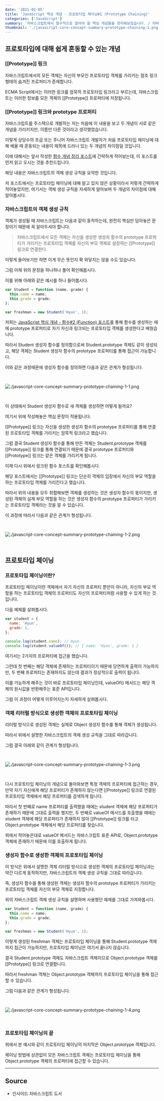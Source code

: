 ```yaml
---
date: '2021-02-05'
title: 'JavaScript 핵심 개념 - 프로토타입 체이닝#1 (Prototype Chaining)'
categories: ['JavaScript']
summary: '자바스크립트에서 필수적으로 알아야 할 핵심 개념들을 정리해보았습니다. / 자바스크립트에서의 프로토타입 체이닝 첫 번째 이야기 (Prototype Chaining)'
thumbnail: './javascript-core-concept-summary-prototype-chaining-1.png'
---
```


## 프로토타입에 대해 쉽게 혼동할 수 있는 개념

### [[Prototype]] 링크

자바스크립트에서의 모든 객체는 자신의 부모인 프로토타입 객체를 가리키는 참조 링크 형태의 숨겨진 프로퍼티가 존재합니다.

ECMA Script에서는 이러한 링크를 암묵적 프로토타입 링크라고 부르는데, 자바스크립트는 이러한 정보를 모든 객체의 [[Prototype]] 프로퍼티에 저장됩니다.

### [[Prototype]] 링크와 prototype 프로퍼티

자바스크립트를 주스택으로 개발하는 저는 처음에 이 내용을 보고 두 개념이 서로 같은 개념을 가리키지만, 이름만 다른 것이라고 생각했었습니다.

이렇게 상당수의 초급 또는 주니어 자바스크립트 개발자가 처음 프로토타입 체이닝에 대해 배울 때 혼동되는 내용이 제목에 드러나 있는 두 개념의 차이점일 것입니다.

이에 대해서는 앞서 작성한 [함수 개념 정리 포스트](https://ji5485.github.io/post/2021-01-31/javascript-core-concept-summary-function-2/#prototype-%ED%94%84%EB%A1%9C%ED%8D%BC%ED%8B%B0)에 간략하게 적어놨는데, 이 포스트를 먼저 읽고 오시는 것을 추천드립니다.

해당 내용은 자바스크립트의 객체 생성 규칙을 요약한 것입니다.

저 포스트에서는 프로토타입 체이닝에 대해 알고 있지 않은 상황이라서 저렇게 간략하게 적어놓았지만, 여기서는 객체 생성 규칙을 자세하게 알아보며 두 개념의 차이점에 대해 알아봅시다.

### 자바스크립트의 객체 생성 규칙

객체가 생성될 때 자바스크립트는 다음과 같이 동작하는데, 완전히 핵심만 담아놓은 문장이기 때문에 꼭 알아두셔야 합니다.

> 자바스크립트에서 모든 객체는 자신을 생성한 생성자 함수의 prototype 프로퍼티가 가리키는 프로토타입 객체를 자신의 부모 객체로 설정하는 [[Prototype]] 링크로 연결한다.

이렇게 들어보기만 하면 이게 무슨 뜻인지 확 와닿지는 않을 수도 있습니다.

그럼 이제 위의 문장을 하나하나 풀어 확인해봅시다.

이를 위해 아래와 같은 예시를 하나 들어봅시다.

```jsx
var Student = function (name, grade) {
  this.name = name;
  this.grade = grade;
};

var freshman = new Student('Hyun', 1);
```

저희는 [JavaScript 핵심 개념 - 함수#2 (Function) 포스트](https://ji5485.github.io/post/2021-01-31/javascript-core-concept-summary-function-2/#prototype-%ED%94%84%EB%A1%9C%ED%8D%BC%ED%8B%B0)를 통해 함수를 생성하는 때에 prototype 프로퍼티로 자기 자신과 링크되는 프로토타입 객체를 생성한다고 배웠습니다.

따라서 Student 생성자 함수를 정의함으로써 Student.prototype 객체도 같이 생성되고, 해당 객체는 Student 생성자 함수의 prototype 프로퍼티를 통해 접근이 가능합니다.

이와 같은 과정때문에 생성자 함수를 정의하면 다음과 같은 관계가 형성됩니다.

<br />

![./javascript-core-concept-summary-prototype-chaining-1-1.png](./javascript-core-concept-summary-prototype-chaining-1-1.png)

<br />

이 상태에서 Student 생성자 함수로 새 객체를 생성하면 어떻게 될까요?

여기서 위에 작성해놓은 핵심 문장이 적용됩니다.

[[Prototype]] 링크는 자신을 생성한 생성자 함수의 prototype 프로퍼티를 통해 연결된 프로토타입 객체를 가리키는 암묵적 링크라고 했습니다.

그럼 결국 Student 생성자 함수를 통해 만든 객체는 Student.prototype 객체를 [[Prototype]] 링크를 통해 연결되기 때문에 결국 prototype 프로퍼티와 [[Prototype]] 링크는 같은 객체를 가리키게 됩니다.

이제 다시 위에서 링크된 함수 포스트를 확인해봅시다.

해당 포스트에서는 [[Prototype]] 링크는 단순히 객체의 입장에서 자신의 부모 역할을 하는 프로토타입 객체를 가리킨다고 했습니다.

따라서 위의 내용을 모두 취합해보면 객체를 생성하는 것은 생성자 함수의 몫이지만, 생성된 객체의 실제 부모 역할을 하는 것은 생성자 함수의 prototype 프로퍼티가 가리키는 프로토타입 객체라는 것을 알 수 있습니다.

이 과정에 따라서 다음과 같은 관계가 형성됩니다.

<br />

![./javascript-core-concept-summary-prototype-chaining-1-2.png](./javascript-core-concept-summary-prototype-chaining-1-2.png)

<br />

## 프로토타입 체이닝

### 프로토타입 체이닝이란?

프로토타입 체이닝이란 객체에서 자기 자신의 프로퍼티 뿐만이 아니라, 자신의 부모 역할을 하는 프로토타입 객체의 프로퍼티도 자신의 프로퍼티처럼 사용할 수 있게 하는 것입니다.

다음 예제를 살펴봅시다.

```jsx
var student = {
  name: 'Hyun',
  grade: 1,
};

console.log(student.name); // Hyun
console.log(student.valueOf()); // { name: 'Hyun', grade: 1 }
```

여기서는 2가지의 프로퍼티에 접근을 했습니다.

그런데 첫 번째는 해당 객체에 존재하는 프로퍼티이기 때문에 당연하게 출력이 가능하지만, 두 번째 프로퍼티는 존재하지도 않는데 결과가 정상적으로 출력이 됩니다.

이를 가능하게 해주는 것이 바로 프로토타입 체이닝인데, valueOf() 메서드는 해당 객체의 원시값을 반환해주는 표준 API입니다.

그럼 이 과정이 어떻게 이루어지는지 자세하게 살펴봅시다.

### 객체 리터럴 방식으로 생성한 객체의 프로토타입 체이닝

리터럴 방식으로 생성된 객체는 실제로 Object 생성자 함수를 통해 객체가 생성됩니다.

따라서 위에서 설명한 자바스크립트의 객체 생성 규칙을 그대로 따라갑니다.

그럼 결국 아래와 같이 관계가 형성됩니다.

<br />

![./javascript-core-concept-summary-prototype-chaining-1-3.png](./javascript-core-concept-summary-prototype-chaining-1-3.png)

<br />

다시 프로토타입 체이닝의 개념으로 돌아와보면 특정 객체의 프로퍼티에 접근하는 경우, 만약 자기 자신에게 해당 프로퍼티가 존재하지 않는다면 [[Prototype]] 링크로 연결된 프로토타입 객체에서 해당 프로퍼티를 검색하게 됩니다.

따라서 첫 번째로 name 프로퍼티를 출력했을 때에는 student 객체에 해당 프로퍼티가 존재하기 때문에 그대로 출력을 했지만, 두 번째로 valueOf 메서드를 호출했을 때에는 student 객체에 해당 프로퍼티가 존재하지 않아 [[Prototype]] 링크를 타고 Object.prototype 객체에서 해당 프로퍼티를 찾습니다.

위에서 적어놓은대로 valueOf 메서드는 자바스크립트 표준 API로, Object.prototype 객체에 존재하기 때문에 이를 호출하게 됩니다.

### 생성자 함수로 생성한 객체의 프로토타입 체이닝

이 방식은 위에서 설명한 객체 리터럴 방식으로 생성한 객체의 프로토타입 체이닝과는 약간 다르게 동작하지만, 자바스크립트의 객체 생성 규칙을 그대로 따라갑니다.

즉, 생성자 함수를 통해 생성된 객체는 생성자 함수의 prototype 프로퍼티가 가리키는 프로토타입 객체를 자신의 부모 객체로 지정합니다.

위의 자바스크립트 객체 생성 규칙을 설명하며 사용했던 예제를 그대로 가져와봅시다.

```jsx
var Student = function (name, grade) {
  this.name = name;
  this.grade = grade;
};

var freshman = new Student('Hyun', 1);
```

이렇게 생성된 freshman 객체는 프로토타입 체이닝을 통해 Student.prototype 객체까지 접근이 가능하지만, 프로토타입 체이닝은 여기서 끝나지 않습니다.

결국 Student.prototype 객체도 자바스크립트 객체이므로 Object.prototype 객체를 [[Prototype]] 링크로 연결합니다.

따라서 freshman 객체는 Object.prototype 객체까지 프로토타입 체이닝을 통해 접근할 수 있습니다.

그럼 다음과 같은 관계가 형성됩니다.

<br />

![./javascript-core-concept-summary-prototype-chaining-1-4.png](./javascript-core-concept-summary-prototype-chaining-1-4.png)

<br />

### 프로토타입 체이닝의 끝

위에서 본 예시와 같이 프로토타입 체이닝의 마지막은 Object.prototype 객체입니다.

체이닝 방법에 상관없이 모든 자바스크립트 객체는 프로토타입 체이닝을 통해 Object.prototype 객체의 프로퍼티에 접근할 수 있습니다.

---

## Source

- 인사이드 자바스크립트 도서
